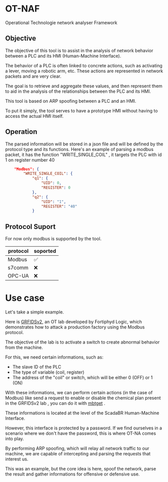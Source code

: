 # OT-NAF
Operational Technologie network analyser Framework


## Objective

The objective of this tool is to assist in the analysis of network behavior between a PLC and its HMI (Human-Machine Interface).

The behavior of a PLC is often linked to concrete actions, such as activating a lever, moving a robotic arm, etc. These actions are represented in network packets and are very clear.

The goal is to retrieve and aggregate these values, and then represent them to aid in the analysis of the relationships between the PLC and its HMI.

This tool is based on ARP spoofing between a PLC and an HMI.

To put it simply, the tool serves to have a prototype HMI without having to access the actual HMI itself.

## Operation

The parsed information will be stored in a json file and will be defined by the protocol type and its functions. 
Here's an example of parsing a modbus packet, it has the function "WRITE_SINGLE_COIL" , it targets the PLC with id 1 on register number 40

```json 
    "Modbus": {
        "WRITE_SINGLE_COIL": {
            "q1": {
                "UID": 0,
                "REGISTER": 0
            },
            "q2": {
                "UID": "1",
                "REGISTER": "40"
            }
```

## Protocol Suport

For now only modbus is supported by the tool. 

| protocol | soported |
| -------- | -------- |
| Modbus   | ✅      |
| s7comm   | ❌      |
| OPC-UA   | ❌      |

# Use case

Let's take a simple example.

Here is [GRFIDSv2](https://github.com/Fortiphyd/GRFICSv2), an OT lab developed by Fortiphyd Logic, which demonstrates how to attack a production factory using the Modbus protocol.

The objective of the lab is to activate a switch to create abnormal behavior from the machine.

For this, we need certain informations, such as:

- The slave ID of the PLC
- The type of variable (coil, register)
- The address of the "coil" or switch, which will be either 0 (OFF) or 1 (ON)

With these informations, we can perform certain actions (in the case of Modbus) like send a request to enable or disable the chemical plan present in the GRFIDSv2 lab , you can do it with [mbtget](https://github.com/sourceperl/mbtget) .

These informations is located at the level of the ScadaBR Human-Machine Interface.

However, this interface is protected by a password. If we find ourselves in a scenario where we don't have the password, this is where OT-NA comes into play.

By performing ARP spoofing, which will relay all network traffic to our machine, we are capable of intercepting and parsing the requests that interest us.

This was an example, but the core idea is here, spoof the network, parse the result and gather informations for offensive or defensive use.